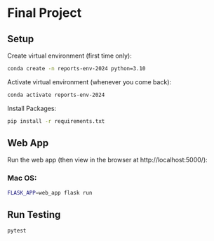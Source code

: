 # Final Project


## Setup

Create virtual environment (first time only):

```sh
conda create -n reports-env-2024 python=3.10
```

Activate virtual environment (whenever you come back):

```sh
conda activate reports-env-2024
```

Install Packages:

```sh
pip install -r requirements.txt
```


## Web App

Run the web app (then view in the browser at http://localhost:5000/):

### Mac OS:
```sh
FLASK_APP=web_app flask run
```

## Run Testing

```sh
pytest
```
